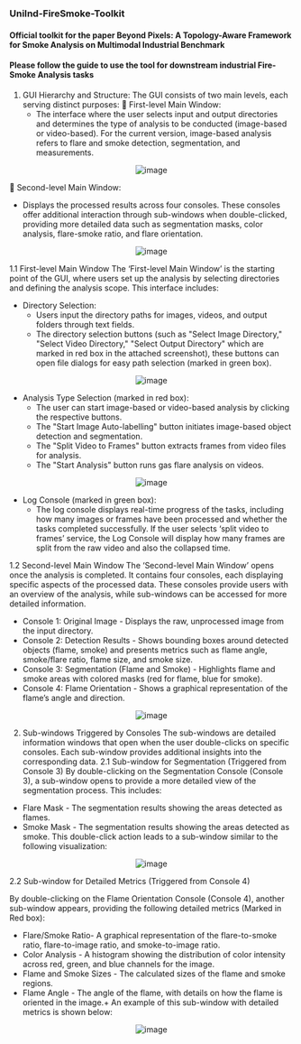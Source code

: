 ### UniInd-FireSmoke-Toolkit
#### Official toolkit for the paper Beyond Pixels: A Topology-Aware Framework for Smoke Analysis on Multimodal Industrial Benchmark
#### Please follow the guide to use the tool for downstream industrial Fire-Smoke Analysis tasks
1. GUI Hierarchy and Structure:
The GUI consists of two main levels, each serving distinct purposes:
	First-level Main Window: 
   - The interface where the user selects input and output directories and determines the type of analysis to be conducted (image-based or video-based). For the current version, image-based analysis refers to flare and smoke detection, segmentation, and measurements.

<p align="center">
  <img src="https://github.com/user-attachments/assets/ae92cca5-763a-4c0d-9633-14550ded87b2" alt="image" />
</p>

	Second-level Main Window: 
   - Displays the processed results across four consoles. These consoles offer additional interaction through sub-windows when double-clicked, providing more detailed data such as segmentation masks, color analysis, flare-smoke ratio, and flare orientation.

<p align="center">
  <img src="https://github.com/user-attachments/assets/0b966e7f-af3a-47c9-81c0-604f36b3c09b" alt="image" />
</p>


1.1 First-level Main Window
The ‘First-level Main Window’ is the starting point of the GUI, where users set up the analysis by selecting directories and defining the analysis scope. This interface includes:
- Directory Selection:
  - Users input the directory paths for images, videos, and output folders through text fields.
  - The directory selection buttons (such as "Select Image Directory," "Select Video Directory," "Select Output Directory" which are marked in red box in the attached screenshot), these buttons can open file dialogs for easy path selection (marked in green box).
 
<p align="center">
  <img src="https://github.com/user-attachments/assets/9c834282-20ef-4334-bbe1-07f9122c3be6" alt="image" />
</p>   
 
- Analysis Type Selection (marked in red box):
  - The user can start image-based or video-based analysis by clicking the respective buttons. 
  - The "Start Image Auto-labelling" button initiates image-based object detection and segmentation.
  - The "Split Video to Frames" button extracts frames from video files for analysis.
  - The "Start Analysis" button runs gas flare analysis on videos.
 
 <p align="center">
  <img src="https://github.com/user-attachments/assets/eb5aca52-b870-4af9-9b7a-7a01114ee313" alt="image" />
</p>      


- Log Console (marked in green box):
  - The log console displays real-time progress of the tasks, including how many images or frames have been processed and whether the tasks completed successfully. If the user selects ‘split video to frames’ service, the Log Console will display how many frames are split from the raw video and also the collapsed time.

1.2 Second-level Main Window
The ‘Second-level Main Window’ opens once the analysis is completed. It contains four consoles, each displaying specific aspects of the processed data. These consoles provide users with an overview of the analysis, while sub-windows can be accessed for more detailed information.
- Console 1: Original Image - Displays the raw, unprocessed image from the input directory.
- Console 2: Detection Results - Shows bounding boxes around detected objects (flame, smoke) and presents metrics such as flame angle, smoke/flare ratio, flame size, and smoke size.
- Console 3: Segmentation (Flame and Smoke) - Highlights flame and smoke areas with colored masks (red for flame, blue for smoke).
- Console 4: Flame Orientation - Shows a graphical representation of the flame’s angle and direction.

 <p align="center">
  <img src="https://github.com/user-attachments/assets/af75a0fb-5e0f-46d6-8522-3cecdcc3d9f4" alt="image" />
</p>      



2. Sub-windows Triggered by Consoles
The sub-windows are detailed information windows that open when the user double-clicks on specific consoles. Each sub-window provides additional insights into the corresponding data.
2.1	Sub-window for Segmentation (Triggered from Console 3)
By double-clicking on the Segmentation Console (Console 3), a sub-window opens to provide a more detailed view of the segmentation process. This includes:

- Flare Mask - The segmentation results showing the areas detected as flames.
- Smoke Mask - The segmentation results showing the areas detected as smoke.
This double-click action leads to a sub-window similar to the following visualization:

 <p align="center">
  <img src="https://github.com/user-attachments/assets/60c42e64-9eda-422d-b553-88466374bcd1" alt="image" />
</p>      


2.2	Sub-window for Detailed Metrics (Triggered from Console 4)

By double-clicking on the Flame Orientation Console (Console 4), another sub-window appears, providing the following detailed metrics (Marked in Red box):

- Flare/Smoke Ratio- A graphical representation of the flare-to-smoke ratio, flare-to-image ratio, and smoke-to-image ratio.
- Color Analysis - A histogram showing the distribution of color intensity across red, green, and blue channels for the image.
- Flame and Smoke Sizes - The calculated sizes of the flame and smoke regions.
- Flame Angle - The angle of the flame, with details on how the flame is oriented in the image.+
An example of this sub-window with detailed metrics is shown below:

 <p align="center">
  <img src="https://github.com/user-attachments/assets/bcdc0a40-a38d-44aa-9454-398121572ffa" alt="image" />
</p>      

 

